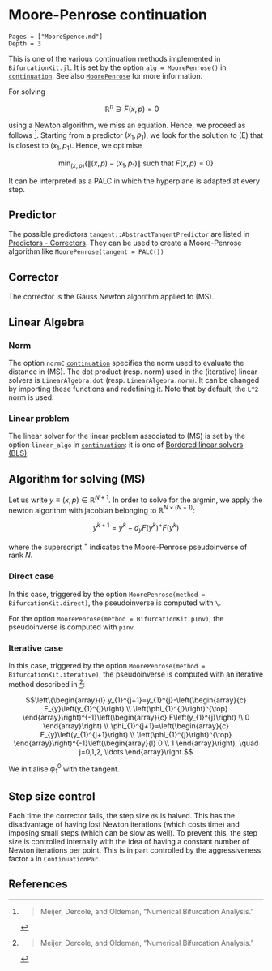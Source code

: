 # Moore-Penrose continuation

```@contents
Pages = ["MooreSpence.md"]
Depth = 3
```

This is one of the various continuation methods implemented in `BifurcationKit.jl`. It is set by the option `alg = MoorePenrose()` in [`continuation`](@ref). See also [`MoorePenrose`](@ref) for more information.

For solving

$$\mathbb R^n\ni F(x,p) = 0 \quad\tag{E}$$

using a Newton algorithm, we miss an equation. Hence, we proceed as follows [^Meijer]. Starting from a predictor $(x_1,p_1)$, we look for the solution to (E) that is closest to $(x_1,p_1)$. Hence, we optimise

$$\min_{(x,p)} \{ \|(x,p)-(x_1,p_1)\| \text{ such that } F(x,p)=0\} \tag{MS}$$  

It can be interpreted as a PALC in which the hyperplane is adapted at every step.  

## Predictor

The possible predictors `tangent::AbstractTangentPredictor` are listed in [Predictors - Correctors](@ref). They can be used to create a Moore-Penrose algorithm  like `MoorePenrose(tangent = PALC())`

## Corrector

The corrector is the Gauss Newton algorithm applied to (MS).

## Linear Algebra


### Norm

The option `normC` [`continuation`](@ref) specifies the norm used to evaluate the distance in (MS). The dot product (resp. norm) used in the (iterative) linear solvers is `LinearAlgebra.dot` (resp. `LinearAlgebra.norm`). It can be changed by importing these functions and redefining it. Note that by default, the ``L^2`` norm is used.

### Linear problem

The linear solver for the linear problem associated to (MS) is set by the option `linear_algo` in [`continuation`](@ref): it is one of [Bordered linear solvers (BLS)](@ref).

## Algorithm for solving (MS)

Let us write $y\equiv(x,p)\in\mathbb R^{N+1}$.
In order to solve for the argmin, we apply the newton algorithm with jacobian belonging to $\mathbb R^{N\times (N+1)}$:

$$y^{k+1} = y^k -d_yF(y^k)^+F(y^k)$$

where the superscript $^+$ indicates the Moore-Penrose pseudoinverse of rank $N$.

### Direct case
In this case, triggered by the option `MoorePenrose(method = BifurcationKit.direct)`, the pseudoinverse is computed with `\`.

For the option `MoorePenrose(method = BifurcationKit.pInv)`, the pseudoinverse is computed with `pinv`.

### Iterative case
In this case, triggered by the option `MoorePenrose(method = BifurcationKit.iterative)`, the pseudoinverse is computed with an iterative method described in [^Meijer]:

$$\left\{\begin{array}{l}
y_{1}^{j+1}=y_{1}^{j}-\left(\begin{array}{c}
F_{y}\left(y_{1}^{j}\right) \\
\left(\phi_{1}^{j}\right)^{\top}
\end{array}\right)^{-1}\left(\begin{array}{c}
F\left(y_{1}^{j}\right) \\
0
\end{array}\right) \\
\phi_{1}^{j+1}=\left(\begin{array}{c}
F_{y}\left(y_{1}^{j+1}\right) \\
\left(\phi_{1}^{j}\right)^{\top}
\end{array}\right)^{-1}\left(\begin{array}{l}
0 \\
1
\end{array}\right), \quad j=0,1,2, \ldots
\end{array}\right.$$

We initialise $\phi_1^0$ with the tangent.


## Step size control

Each time the corrector fails, the step size ``ds`` is halved. This has the disadvantage of having lost Newton iterations (which costs time) and imposing small steps (which can be slow as well). To prevent this, the step size is controlled internally with the idea of having a constant number of Newton iterations per point. This is in part controlled by the aggressiveness factor `a` in `ContinuationPar`.


## References

[^Meijer]:> Meijer, Dercole, and Oldeman, “Numerical Bifurcation Analysis.”
